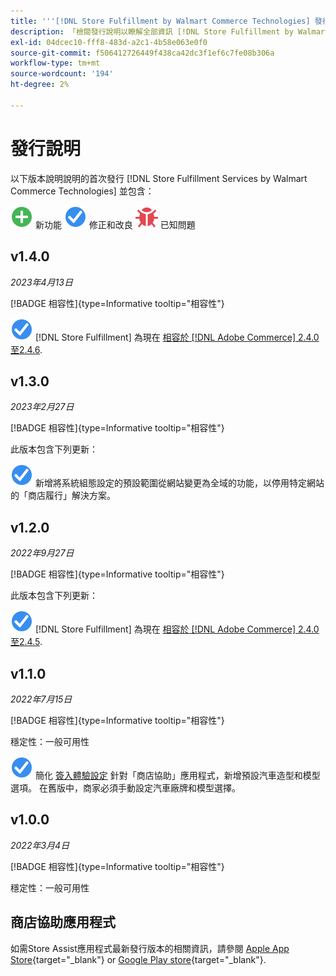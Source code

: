 ```yaml
---
title: '''[!DNL Store Fulfillment by Walmart Commerce Technologies] 發行說明'
description: 「檢閱發行說明以瞭解全部資訊 [!DNL Store Fulfillment by Walmart Commerce Technologies] 版本」。
exl-id: 04dcec10-fff8-483d-a2c1-4b58e063e0f0
source-git-commit: f506412726449f438ca42dc3f1ef6c7fe08b306a
workflow-type: tm+mt
source-wordcount: '194'
ht-degree: 2%

---
```


# 發行說明

以下版本說明說明的首次發行 [!DNL Store Fulfillment Services by Walmart Commerce Technologies] 並包含：

![新增](../assets/new.svg) 新功能
![已修正的問題](../assets/fix.svg) 修正和改良
![已知問題](../assets/bug.svg) 已知問題

## v1.4.0

*2023年4月13日*

[!BADGE 相容性]{type=Informative tooltip="相容性"}

![新增](../assets/fix.svg) [!DNL Store Fulfillment] 為現在 [相容於 [!DNL Adobe Commerce] 2.4.0至2.4.6](https://experienceleague.adobe.com/docs/commerce-operations/release/product-availability.html).


## v1.3.0

*2023年2月27日*

[!BADGE 相容性]{type=Informative tooltip="相容性"}

此版本包含下列更新：

![新增](../assets/fix.svg)<!-- WMTP-795 --> 新增將系統組態設定的預設範圍從網站變更為全域的功能，以停用特定網站的「商店履行」解決方案。

## v1.2.0

*2022年9月27日*

[!BADGE 相容性]{type=Informative tooltip="相容性"}

此版本包含下列更新：

![新增](../assets/fix.svg) [!DNL Store Fulfillment] 為現在 [相容於 [!DNL Adobe Commerce] 2.4.0至2.4.5](https://experienceleague.adobe.com/docs/commerce-operations/release/product-availability.html).


## v1.1.0

*2022年7月15日*

[!BADGE 相容性]{type=Informative tooltip="相容性"}

穩定性：一般可用性

![新增](../assets/fix.svg)<!-- WMTP-731 --> 簡化 [簽入體驗設定](check-in-experience-setup.md) 針對「商店協助」應用程式，新增預設汽車造型和模型選項。 在舊版中，商家必須手動設定汽車廠牌和模型選擇。

## v1.0.0

*2022年3月4日*

[!BADGE 相容性]{type=Informative tooltip="相容性"}

穩定性：一般可用性

## 商店協助應用程式

如需Store Assist應用程式最新發行版本的相關資訊，請參閱 [Apple App Store](https://apps.apple.com/us/app/store-assist-by-walmart/id1609281539){target="_blank"} or [Google Play store](https://play.google.com/store/apps/details?id=com.walmart.faas.storeassist){target="_blank"}.
